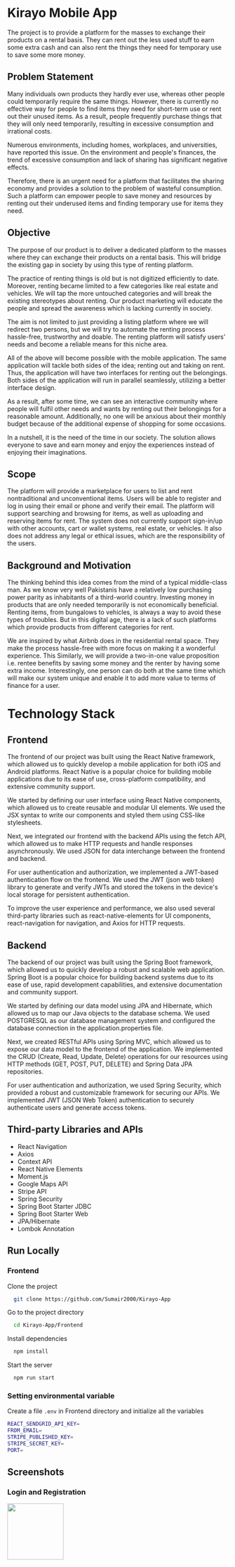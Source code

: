 
# Kirayo Mobile App
The project is to provide a platform for the masses to exchange their products on a rental
basis. They can rent out the less used stuff to earn some extra cash and can also rent the
things they need for temporary use to save some more money.

## Problem Statement
Many individuals own products they hardly ever use, whereas other people could
temporarily require the same things. However, there is currently no effective way for
people to find items they need for short-term use or rent out their unused items. As a
result, people frequently purchase things that they will only need temporarily, resulting
in excessive consumption and irrational costs.

Numerous environments, including homes, workplaces, and universities, have reported
this issue. On the environment and people's finances, the trend of excessive consumption
and lack of sharing has significant negative effects.

Therefore, there is an urgent need for a platform that facilitates the sharing economy and
provides a solution to the problem of wasteful consumption. Such a platform can
empower people to save money and resources by renting out their underused items and
finding temporary use for items they need.

## Objective
The purpose of our product is to deliver a dedicated platform to the masses where they
can exchange their products on a rental basis. This will bridge the existing gap in society
by using this type of renting platform.

The practice of renting things is old but is not digitized efficiently to date. Moreover,
renting became limited to a few categories like real estate and vehicles. We will tap the
more untouched categories and will break the existing stereotypes about renting. Our
product marketing will educate the people and spread the awareness which is lacking
currently in society.

The aim is not limited to just providing a listing platform where we will redirect two
persons, but we will try to automate the renting process hassle-free, trustworthy and
doable. The renting platform will satisfy users’ needs and become a reliable means for
this niche area.

All of the above will become possible with the mobile application. The same application
will tackle both sides of the idea; renting out and taking on rent. Thus, the application will have two interfaces for renting out the belongings. Both sides of the application will
run in parallel seamlessly, utilizing a better interface design.

As a result, after some time, we can see an interactive community where people will
fulfil other needs and wants by renting out their belongings for a reasonable amount.
Additionally, no one will be anxious about their monthly budget because of the
additional expense of shopping for some occasions.

In a nutshell, it is the need of the time in our society. The solution allows everyone to
save and earn money and enjoy the experiences instead of enjoying their imaginations.

## Scope
The platform will provide a marketplace for users to list and rent nontraditional and
unconventional items. Users will be able to register and log in using their email or phone
and verify their email. The platform will support searching and browsing for items, as
well as uploading and reserving items for rent. The system does not currently support
sign-in/up with other accounts, cart or wallet systems, real estate, or vehicles. It also
does not address any legal or ethical issues, which are the responsibility of the users.

## Background and Motivation

The thinking behind this idea comes from the mind of a typical middle-class man. As we
know very well Pakistanis have a relatively low purchasing power parity as inhabitants
of a third-world country. Investing money in products that are only needed temporarily
is not economically beneficial. Renting items, from bungalows to vehicles, is always a
way to avoid these types of troubles. But in this digital age, there is a lack of such
platforms which provide products from different categories for rent.

We are inspired by what Airbnb does in the residential rental space. They make the
process hassle-free with more focus on making it a wonderful experience. This
Similarly, we will provide a two-in-one value proposition i.e. rentee benefits by saving
some money and the renter by having some extra income. Interestingly, one person can
do both at the same time which will make our system unique and enable it to add more
value to terms of finance for a user.

# Technology Stack

## Frontend
The frontend of our project was built using the React Native framework, which allowed
us to quickly develop a mobile application for both iOS and Android platforms. React
Native is a popular choice for building mobile applications due to its ease of use,
cross-platform compatibility, and extensive community support.

We started by defining our user interface using React Native components, which allowed
us to create reusable and modular UI elements. We used the JSX syntax to write our
components and styled them using CSS-like stylesheets.

Next, we integrated our frontend with the backend APIs using the fetch API, which
allowed us to make HTTP requests and handle responses asynchronously. We used
JSON for data interchange between the frontend and backend.

For user authentication and authorization, we implemented a JWT-based authentication
flow on the frontend. We used the JWT (json web token) library to generate and verify
JWTs and stored the tokens in the device's local storage for persistent authentication.

To improve the user experience and performance, we also used several third-party
libraries such as react-native-elements for UI components, react-navigation for
navigation, and Axios for HTTP requests.   

## Backend

The backend of our project was built using the Spring Boot framework, which allowed
us to quickly develop a robust and scalable web application. Spring Boot is a popular
choice for building backend systems due to its ease of use, rapid development
capabilities, and extensive documentation and community support.

We started by defining our data model using JPA and Hibernate, which allowed us to
map our Java objects to the database schema. We used POSTGRESQL as our database
management system and configured the database connection in the
application.properties file.

Next, we created RESTful APIs using Spring MVC, which allowed us to expose our
data model to the frontend of the application. We implemented the CRUD (Create, Read,
Update, Delete) operations for our resources using HTTP methods (GET, POST, PUT,
DELETE) and Spring Data JPA repositories.

For user authentication and authorization, we used Spring Security, which provided a
robust and customizable framework for securing our APIs. We implemented JWT
(JSON Web Token) authentication to securely authenticate users and generate access
tokens.

## Third-party Libraries and APIs
- React Navigation
- Axios
- Context API
- React Native Elements
- Moment.js
- Google Maps API
- Stripe API
- Spring Security
- Spring Boot Starter JDBC
- Spring Boot Starter Web
- JPA/Hibernate
- Lombok Annotation


## Run Locally

### Frontend

Clone the project

```bash
  git clone https://github.com/Sumair2000/Kirayo-App
```

Go to the project directory

```bash
  cd Kirayo-App/Frontend
```

Install dependencies

```bash
  npm install
```

Start the server

```bash
  npm run start
```

### Setting environmental variable

Create a file `.env` in Frontend directory and initialize all the variables


```bash
REACT_SENDGRID_API_KEY=
FROM_EMAIL=
STRIPE_PUBLISHED_KEY=
STRIPE_SECRET_KEY=
PORT=
```






## Screenshots

### Login and Registration

<img src="https://github.com/Sumair2000/Kirayo-App/tree/main/Frontend/snaps/Screenshot_1683057900.png" width="128"/>





